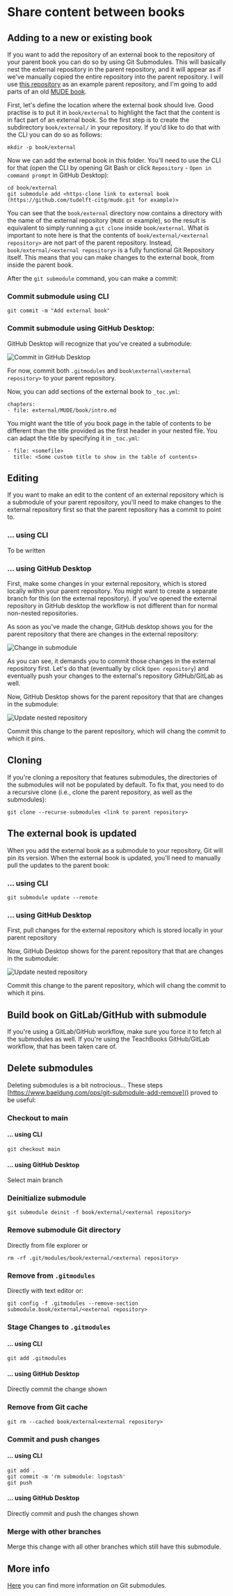 # Share content between books

## Adding to a new or existing book
If you want to add the repository of an external book to the repository of your parent book you can do so by using Git Submodules. This will basically nest the external repository in the parent repository, and it will appear as if we've manually copied the entire repository into the parent repository. I will use [this repository](https://github.com/TeachBooks/Nested-Books) as an example parent repository, and I'm going to add parts of an old [MUDE book](https://github.com/tudelft-citg/mude).

First, let's define the location where the external book should live. Good practise is to put it in `book/external` to highlight the fact that the content is in fact part of an external book. So the first step is to create the subdirectory `book/external/` in your repository. If you'd like to do that with the CLI you can do so as follows:

    mkdir -p book/external

Now we can add the external book in this folder. You'll need to use the CLI for that (open the CLI by opening Git Bash or click `Repository` - `Open in command prompt` in GitHub Desktop):

    cd book/external
    git submodule add <https-clone link to external book (https://github.com/tudelft-citg/mude.git for example)>

You can see that the `book/external` directory now contains a directory with the name of the external repository (`MUDE` or example), so the result is equivalent to simply running a `git clone` inside `book/external`. What is important to note here is that the contents of `book/external/<external repository>` are not part of the parent repository. Instead, `book/external/<external repository>` is a fully functional Git Repository itself. This means that you can make changes to the external book, from inside the parent book.

After the `git submodule` command, you can make a commit:

### Commit submodule using CLI
    git commit -m "Add external book"

### Commit submodule using GitHub Desktop:

GitHub Desktop will recognize that you've created a submodule:

![Commit in GitHub Desktop](figures/GitHub_desktop_commit.png)

For now, commit both `.gitmodules` and `book\external\<external repository>` to your parent repository.


Now, you can add sections of the external book to `_toc.yml`:

    chapters:
    - file: external/MUDE/book/intro.md

You might want the title of you book page in the table of contents to be different than the title provided as the first header in your nested file. You can adapt the title by specifying it in `_toc.yml`:

    - file: <somefile>
      title: <Some custom title to show in the table of contents>

## Editing
If you want to make an edit to the content of an external repository which is a submodule of your parent repository, you'll need to make changes to the external repository first so that the parent repository has a commit to point to.

### ... using CLI

To be written


### ... using GitHub Desktop

First, make some changes in your external repository, which is stored locally within your parent repository. You might want to create a separate branch for this (on the external repository). If you've opened the external repository in GitHub desktop the workflow is not different than for normal non-nested repositories.

As soon as you've made the change, GitHub desktop shows you for the parent repository that there are changes in the external repository:

![Change in submodule](figures/submodule_change_first_commit.png)

As you can see, it demands you to commit those changes in the external repository first. Let's do that (eventually by click `Open repository`) and eventually push your changes to the external's repository GitHub/GitLab as well.

Now, GitHub Desktop shows for the parent repository that that are changes in the submodule:

![Update nested repository](figures/update_nested_repo.png)

Commit this change to the parent repository, which will chang the commit to which it pins.

## Cloning
If you're cloning a repository that features submodules, the directories of the submodules will not be populated by default. To fix that, you need to do a recursive clone (i.e., clone the parent repository, as well as the submodules):

    git clone --recurse-submodules <link to parent repository>

## The external book is updated
When you add the external book as a submodule to your repository, Git will pin its version. When the external book is updated, you'll need to manually pull the updates to the parent book:

### ... using CLI
    git submodule update --remote

### ... using GitHub Desktop
First, pull changes for the external repository which is stored locally in your parent repository

Now, GitHub Desktop shows for the parent repository that that are changes in the submodule:

![Update nested repository](figures/update_nested_repo.png)

Commit this change to the parent repository, which will chang the commit to which it pins.

## Build book on GitLab/GitHub with submodule
If you're using a GitLab/GitHub workflow, make sure you force it to fetch al the submodules as well. If you're using the TeachBooks GitHub/GitLab workflow, that has been taken care of.

## Delete submodules
Deleting submodules is a bit notrocious... These steps [https://www.baeldung.com/ops/git-submodule-add-remove]() proved to be useful:

### Checkout to main

#### ... using CLI
    git checkout main

#### ... using GitHub Desktop
Select main branch

### Deinitialize submodule
    
    git submodule deinit -f book/external/<external repository>

### Remove submodule Git directory
Directly from file explorer or

    rm -rf .git/modules/book/external/<external repository>

### Remove from `.gitmodules`
Directly with text editor or:

    git config -f .gitmodules --remove-section submodule.book/external/<external repository>

### Stage Changes to `.gitmodules`

#### ... using CLI
    git add .gitmodules

#### ... using GitHub Desktop
Directly commit the change shown

### Remove from Git cache
    git rm --cached book/external<external repository>

### Commit and push changes

#### ... using CLI
    
    git add .
    git commit -m 'rm submodule: logstash'
    git push

#### ... using GitHub Desktop
Directly commit and push the changes shown

### Merge with other branches
Merge this change with all other branches which still have this submodule.


## More info
[Here](https://git-scm.com/book/en/v2/Git-Tools-Submodules) you can find more information on Git submodules.
